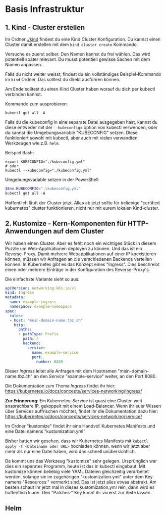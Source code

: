 # Basis Infrastruktur

## 1. Kind - Cluster erstellen

Im Ordner [./kind](./kind) findest du eine Kind Cluster Konfiguration. Du kannst einen Cluster damit erstellen mit dem `kind cluster create` Kommando.

Versuche es zuerst selber. Den Namen kannst du frei wählen. Das wird potentiell später relevant. Du musst potentiell gewisse Sachen mit dem Namen anpassen. 

Falls du nicht weiter weisst, findest du ein vollständiges Beispiel-Kommando im `kind` Ordner. Das solltest du direkt ausführen können. 

Am Ende solltest du einen Kind Cluster haben worauf du dich per kubectl verbinden kannst.

Kommando zum ausprobieren:

```
kubectl get all -A
```

Falls du die kubeconfig in eine separate Datei ausgegeben hast, kannst du diese entweder mit der `--kubeconfig=` option von kubectl verwenden, oder du kannst die Umgebungsvariable "KUBECONFIG" setzen. Diese funktioniert sowohl mit kubectl, aber auch mit vielen verwandten Werkzeugen wie z.B. `helm`.

Beispiel Bash:

```shell
export KUBECONFIG="./kubeconfig.yml"
# oder
kubectl --kubeconfig="./kubeconfig.yml"
```

Umgebungsvariable setzen in der PowerShell:
```powershell
$Env:KUBECONFIG=".\kubeconfig.yml"
kubectl get all -A
```

Hoffentlich läuft der Cluster jetzt. Alles ab jetzt sollte für beliebige "certified kubernetes" cluster funktionieren, nicht nur mit eurem lokalen Kind-cluster. 

## 2. Kustomize - Kern-Komponenten für HTTP-Anwendungen auf dem Cluster

Wir haben einen Cluster. Aber es fehlt noch ein wichtiges Stück in diesem Puzzle um Web-Applikationen deployen zu können. Und das ist ein Reverse-Proxy. Damit mehrere Webapplikationen auf einer IP koexistieren können, müssen wir Anfragen an die verschiedenen Backends verteilen können. In Kubernetes gibt es das Konzept eines "Ingress". Dies beschreibt einen oder mehrere Einträge in der Konfiguration des Reverse-Proxy's.

Die einfachste Variante sieht so aus:

```yaml
apiVersion: networking.k8s.io/v1
kind: Ingress
metadata:
  name: example-ingress
  namespace: example-namespace
spec:
  rules:
  - host: "mein-domain-name.tbz.ch"
    http:
      paths:
      - pathType: Prefix
        path: /
        backend:
          service:
            name: example-service
            port:
              number: 8080

```

Dieser *Ingress* leitet alle Anfragen mit dem Hostnamen "mein-domain-name.tbz.ch" an den *Service* "example-service" weiter, an den Port 8080.

Die Dokumentation zum Thema *Ingress* findet ihr hier: https://kubernetes.io/docs/concepts/services-networking/ingress/

**Zur Erinnerung**: Ein Kubernetes-*Service* ist quasi eine Cluster-weit ansprechbare IP, gekoppelt mit einem Load-Balancer. Wenn ihr euer Wissen über Services auffrischen möchtet, findet ihr die Dokumentation dazu hier: https://kubernetes.io/docs/concepts/services-networking/service/



Im Ordner "kustomize" findet ihr eine Handvoll Kubernetes Manifests und eine Datei namens "kustomization.yml"

Bisher hatten wir gesehen, dass wir Kubernetes Manifests mit `kubectl apply -f <Dateiname oder URL>` hochladen können. wenn wir jetzt aber mehr als nur eine Datei haben, wird das schnell unübersichtlich. 

Da kommt uns das Werkzeug "kustomize" sehr gelegen. Ursprünglich war dies ein separates Programm, heute ist das in kubectl eingebaut. Mit kustomize können beliebig viele YAML Dateien gleichzeitig verarbeitet werden, solange sie im zugehörigen "kustomization.yml" unter dem Key namens "Resources:" vermerkt sind. Das ist jetzt alles etwas abstrakt. Am besten schaut ihr jetzt mal in dieses kustomization.yml rein, dann wird es hoffentlich klarer. Den "Patches:" Key könnt ihr vorerst zur Seite lassen.


## Helm


